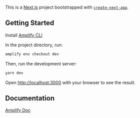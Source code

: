 This is a [Next.js](https://nextjs.org/) project bootstrapped with [`create-next-app`](https://github.com/vercel/next.js/tree/canary/packages/create-next-app).

## Getting Started

Install [Amplify CLI](https://docs.amplify.aws/cli/)

In the project directory, run:  

```bash
amplify env checkout dev
```

Then, run the development server:

```bash
yarn dev
```

Open [http://localhost:3000](http://localhost:3000) with your browser to see the result.

## Documentation 

[Amplify Doc](https://docs.amplify.aws/)